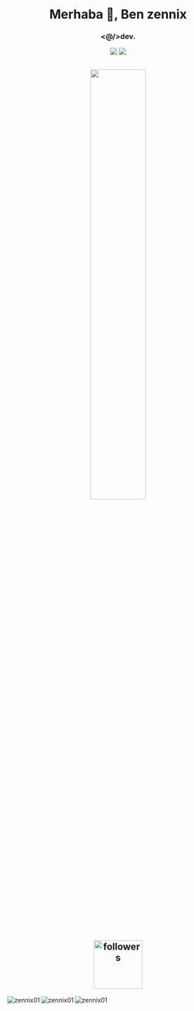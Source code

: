 <h1 align="center">Merhaba 👋, Ben zennix</h1>
<h3 align="center"><@/>dev.</h3>

<p align="center">
 <a align="center" href="https://discord.com/users/1021098663457599568" target"blank_"><img src="https://img.shields.io/badge/Discord%20-7289DA.svg?&style=for-the-badge&logo=discord&logoColor=white"></a>
  <a align="center" href="https://www.github.com/zennix01" target"blank_"><img src="https://img.shields.io/badge/GitHub%20-191717.svg?&style=for-the-badge&logo=github&logoColor=white"></a>

<h2 align="center">
<img width="50%" src="https://count.getloli.com/get/@:zennix01?theme=rule34">
<br> </br>
<img alt="followers" title="Github'dan Takip Et" src="https://img.shields.io/github/followers/zennix01?color=236ad3&labelColor=1155ba&style=for-the-badge&logo=github&label=follower" width="110px" /></a>
</h2>
<p><img align="left" src="https://github-readme-stats.vercel.app/api/top-langs?username=zennix01&show_icons=true&locale=en&layout=compact&theme=tokyonight" alt="zennix01" /></p>
<p><img align="left" src="https://github-readme-stats.vercel.app/api/top-langs?username=zennix01&show_icons=true&theme=dark&locale=Tr&layout=compact" alt="zennix01" /></p>
<p>&nbsp;<img align="left" src="https://github-readme-stats.vercel.app/api?username=zennix01&show_icons=true&locale=en&theme=tokyonight" alt="zennix01" /></p>
